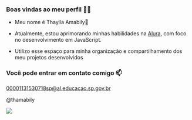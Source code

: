  ### Boas vindas ao meu perfil 💙💙
- Meu nome é Thaylla Amabily🐝

- Atualmente, estou aprimorando minhas habilidades na [Alura](https://www.alura.com.br), com foco no desenvolvimento em JavaScript.
- Utilizo esse espaço para minha organização e compartilhamento dos meu projetos desenvolvidos

### Você pode entrar em contato comigo 📫
00001131530718sp@al.educacao.sp.gov.br

@thamabily

![](https://encrypted-tbn0.gstatic.com/images?q=tbn:ANd9GcRNWr-PpvrNq-uxJTPMXLX8t60x04xSjWgJcw&s)
